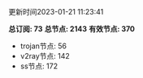 更新时间2023-01-21 11:23:41

**总订阅: 73**
**总节点: 2143**
**有效节点: 370**
- trojan节点: 56
- v2ray节点: 142
- ss节点: 172

